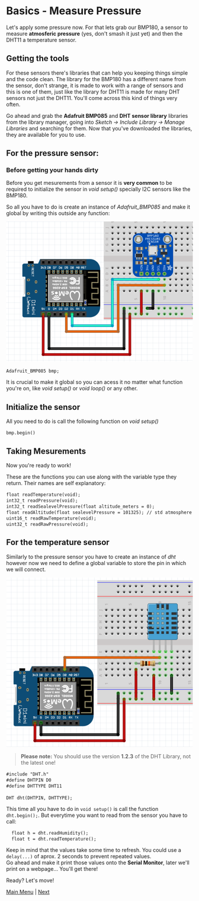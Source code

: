 # Basics - Measure Pressure

Let's apply some pressure now. For that lets grab our BMP180, a sensor to measure **atmosferic pressure** (yes, don't smash it just yet) and then the DHT11 a temperature sensor.

## Getting the tools

For these sensors there's libraries that can help you keeping things simple and the code clean. The library for the BMP180 has a different name from the sensor, don't strange, it is made to work with a range of sensors and this is one of them, just like the library for DHT11 is made for many DHT sensors not just the DHT11. You'll come across this kind of things very often.

Go ahead and grab the **Adafruit BMP085** and **DHT sensor library** libraries from the library manager, going into *Sketch -> Include Library -> Manage Libraries* and searching for them.
Now that you've downloaded the libraries, they are available for you to use.

## For the pressure sensor:

### Before getting your hands dirty

Before you get mesurements from a sensor it is **very common** to be required to initialize the sensor in *void setup()* specially I2C sensors like the BMP180.

So all you have to do is create an instance of *Adafruit_BMP085* and make it global by writing this outside any function:

![BMP180](./images/bmp180.PNG)

```Arduino
Adafruit_BMP085 bmp;
```

It is crucial to make it global so you can acess it no matter what function you're on, like *void setup()* or *void loop()* or any other.

## Initialize the sensor

All you need to do is call the following function on *void setup()*

```Arduino
bmp.begin()
```
## Taking Mesurements

Now you're ready to work!

These are the functions you can use along with the variable type they return. Their names are self explanatory:

```Arduino
float readTemperature(void);
int32_t readPressure(void);
int32_t readSealevelPressure(float altitude_meters = 0);
float readAltitude(float sealevelPressure = 101325); // std atmosphere
uint16_t readRawTemperature(void);
uint32_t readRawPressure(void);
```

## For the temperature sensor

Similarly to the pressure sensor you have to create an instance of *dht* however now we need to define a global variable to store the pin in which we will connect.

![DHT11 Temperature Sensor](./images/dht11.PNG)

>**Please note:** You should use the version **1.2.3** of the DHT Library, not the latest one!

```Arduino
#include "DHT.h"
#define DHTPIN D0
#define DHTTYPE DHT11

DHT dht(DHTPIN, DHTTYPE);

```

This time all you have to do in ```void setup()``` is call the function ```dht.begin();```. But everytime you want to read from the sensor you have to call:

```Arduino
  float h = dht.readHumidity();
  float t = dht.readTemperature();
```

Keep in mind that the values take some time to refresh. You could use a ```delay(...)``` of aprox. 2 seconds to prevent repeated values.
</br>Go ahead and make it print those values onto the **Serial Monitor**, later we'll print on a webpage... You'll get there!

Ready? Let's move!

[Main Menu](../readme.md) | [Next](./movement.md)
